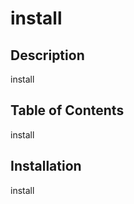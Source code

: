 # install 
 
## Description 
 
install 
 
## Table of Contents 
 
install 
 
## Installation 
 
install 
 
